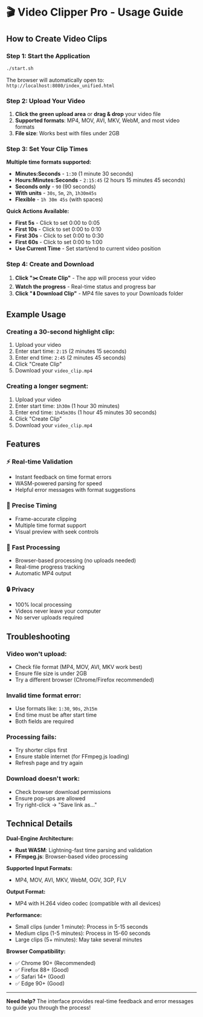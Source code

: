 # 🎬 Video Clipper Pro - Usage Guide

## How to Create Video Clips

### Step 1: Start the Application
```bash
./start.sh
```
The browser will automatically open to: `http://localhost:8080/index_unified.html`

### Step 2: Upload Your Video
1. **Click the green upload area** or **drag & drop** your video file
2. **Supported formats**: MP4, MOV, AVI, MKV, WebM, and most video formats
3. **File size**: Works best with files under 2GB

### Step 3: Set Your Clip Times

**Multiple time formats supported:**
- **Minutes:Seconds** - `1:30` (1 minute 30 seconds)
- **Hours:Minutes:Seconds** - `2:15:45` (2 hours 15 minutes 45 seconds)
- **Seconds only** - `90` (90 seconds)
- **With units** - `30s`, `5m`, `2h`, `1h30m45s`
- **Flexible** - `1h 30m 45s` (with spaces)

**Quick Actions Available:**
- **First 5s** - Click to set 0:00 to 0:05
- **First 10s** - Click to set 0:00 to 0:10  
- **First 30s** - Click to set 0:00 to 0:30
- **First 60s** - Click to set 0:00 to 1:00
- **Use Current Time** - Set start/end to current video position

### Step 4: Create and Download

1. **Click "✂️ Create Clip"** - The app will process your video
2. **Watch the progress** - Real-time status and progress bar
3. **Click "⬇️ Download Clip"** - MP4 file saves to your Downloads folder

## Example Usage

### Creating a 30-second highlight clip:
1. Upload your video
2. Enter start time: `2:15` (2 minutes 15 seconds)
3. Enter end time: `2:45` (2 minutes 45 seconds)  
4. Click "Create Clip"
5. Download your `video_clip.mp4`

### Creating a longer segment:
1. Upload your video
2. Enter start time: `1h30m` (1 hour 30 minutes)
3. Enter end time: `1h45m30s` (1 hour 45 minutes 30 seconds)
4. Click "Create Clip"
5. Download your `video_clip.mp4`

## Features

### ⚡ **Real-time Validation**
- Instant feedback on time format errors
- WASM-powered parsing for speed
- Helpful error messages with format suggestions

### 🎯 **Precise Timing** 
- Frame-accurate clipping
- Multiple time format support
- Visual preview with seek controls

### 🚀 **Fast Processing**
- Browser-based processing (no uploads needed)
- Real-time progress tracking
- Automatic MP4 output

### 🔒 **Privacy**
- 100% local processing
- Videos never leave your computer
- No server uploads required

## Troubleshooting

### **Video won't upload:**
- Check file format (MP4, MOV, AVI, MKV work best)
- Ensure file size is under 2GB
- Try a different browser (Chrome/Firefox recommended)

### **Invalid time format error:**
- Use formats like: `1:30`, `90s`, `2h15m`
- End time must be after start time
- Both fields are required

### **Processing fails:**
- Try shorter clips first
- Ensure stable internet (for FFmpeg.js loading)
- Refresh page and try again

### **Download doesn't work:**
- Check browser download permissions
- Ensure pop-ups are allowed
- Try right-click → "Save link as..."

## Technical Details

**Dual-Engine Architecture:**
- **Rust WASM**: Lightning-fast time parsing and validation
- **FFmpeg.js**: Browser-based video processing

**Supported Input Formats:**
- MP4, MOV, AVI, MKV, WebM, OGV, 3GP, FLV

**Output Format:**
- MP4 with H.264 video codec (compatible with all devices)

**Performance:**
- Small clips (under 1 minute): Process in 5-15 seconds
- Medium clips (1-5 minutes): Process in 15-60 seconds  
- Large clips (5+ minutes): May take several minutes

**Browser Compatibility:**
- ✅ Chrome 90+ (Recommended)
- ✅ Firefox 88+ (Good)
- ✅ Safari 14+ (Good)
- ✅ Edge 90+ (Good)

---

**Need help?** The interface provides real-time feedback and error messages to guide you through the process!